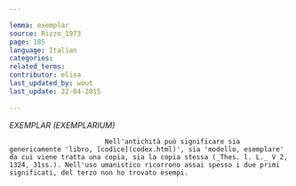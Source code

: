 ```yaml
---

lemma: exemplar
source: Rizzo_1973
page: 185 
language: Italian
categories: 
related_terms: 
contributor: elisa
last_updated_by: wout
last_update: 22-04-2015
        
---
```


_EXEMPLAR (EXEMPLARIUM)_

    
                            Nell'antichità può significare sia genericamente 'libro, [codice](codex.html)', sia 'modello, esemplare' da cui viene tratta una copia, sia la copia stessa (_Thes. l. L._ V 2, 1324, 31ss.). Nell'uso umanistico ricorrono assai spesso i due primi significati, del terzo non ho trovato esempi.
                        

